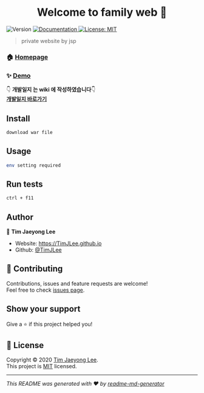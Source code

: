 <h1 align="center">Welcome to family web 👋</h1>
<p>
  <img alt="Version" src="https://img.shields.io/badge/version-1.0-blue.svg?cacheSeconds=2592000" />
  <a href="https://github.com/TimJLee/jsp_project/wiki/jsp_project-%EA%B0%9C%EB%B0%9C%EC%9D%BC%EC%A7%80" target="_blank">
    <img alt="Documentation" src="https://img.shields.io/badge/documentation-yes-brightgreen.svg" />
  </a>
  <a href="https://github.com/TimJLee/jsp_project/blob/master/LICENSE" target="_blank">
    <img alt="License: MIT" src="https://img.shields.io/badge/License-MIT-yellow.svg" />
  </a>
</p>

> private website by jsp

### 🏠 [Homepage](https://github.com/TimJLee/jsp_project/blob/master/README.md)

### ✨ [Demo](https://github.com/TimJLee/jsp_project/blob/master/README.md)

👇 **개발일지 는 wiki 에 작성하였습니다**👇  
[**개발일지 바로가기**](https://github.com/TimJLee/jsp_project/wiki/jsp_project-%EA%B0%9C%EB%B0%9C%EC%9D%BC%EC%A7%80)  

## Install

```sh
download war file
```

## Usage

```sh
env setting required
```

## Run tests

```sh
ctrl + f11
```

## Author

👤 **Tim Jaeyong Lee**

* Website: https://TimJLee.github.io
* Github: [@TimJLee](https://github.com/TimJLee)

## 🤝 Contributing

Contributions, issues and feature requests are welcome!<br />Feel free to check [issues page](https://github.com/TimJLee/jsp_project/issues). 

## Show your support

Give a ⭐️ if this project helped you!

## 📝 License

Copyright © 2020 [Tim Jaeyong Lee](https://github.com/TimJLee).<br />
This project is [MIT](https://github.com/TimJLee/jsp_project/blob/master/LICENSE) licensed.

***
_This README was generated with ❤️ by [readme-md-generator](https://github.com/kefranabg/readme-md-generator)_

